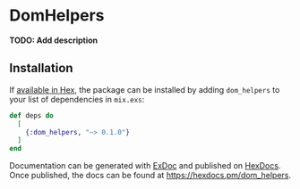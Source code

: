 # DomHelpers

**TODO: Add description**

## Installation

If [available in Hex](https://hex.pm/docs/publish), the package can be installed
by adding `dom_helpers` to your list of dependencies in `mix.exs`:

```elixir
def deps do
  [
    {:dom_helpers, "~> 0.1.0"}
  ]
end
```

Documentation can be generated with [ExDoc](https://github.com/elixir-lang/ex_doc)
and published on [HexDocs](https://hexdocs.pm). Once published, the docs can
be found at <https://hexdocs.pm/dom_helpers>.

